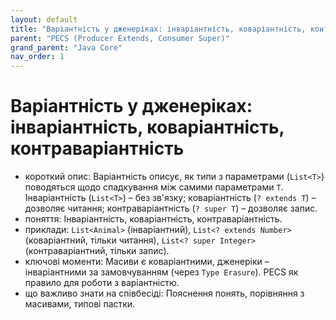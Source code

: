 ```yaml
---
layout: default
title: "Варіантність у дженеріках: інваріантність, коваріантність, контраваріантність"
parent: "PECS (Producer Extends, Consumer Super)"
grand_parent: "Java Core"
nav_order: 1
---
```


# Варіантність у дженеріках: інваріантність, коваріантність, контраваріантність

*   короткий опис: Варіантність описує, як типи з параметрами (`List<T>`) поводяться щодо спадкування між самими параметрами `T`. Інваріантність (`List<T>`) – без зв'язку; коваріантність (`? extends T`) – дозволяє читання; контраваріантність (`? super T`) – дозволяє запис.
*   поняття: Інваріантність, коваріантність, контраваріантність.
*   приклади: `List<Animal>` (інваріантний), `List<? extends Number>` (коваріантний, тільки читання), `List<? super Integer>` (контраваріантний, тільки запис).
*   ключові моменти: Масиви є коваріантними, дженеріки – інваріантними за замовчуванням (через `Type Erasure`). PECS як правило для роботи з варіантністю.
*   що важливо знати на співбесіді: Пояснення понять, порівняння з масивами, типові пастки.
